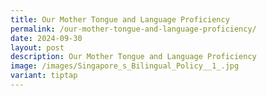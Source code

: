 ```yaml
---
title: Our Mother Tongue and Language Proficiency
permalink: /our-mother-tongue-and-language-proficiency/
date: 2024-09-30
layout: post
description: Our Mother Tongue and Language Proficiency
image: /images/Singapore_s_Bilingual_Policy__1_.jpg
variant: tiptap
---
```

